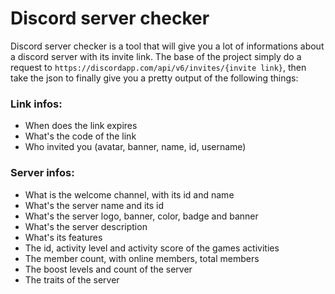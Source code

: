 # Discord server checker
Discord server checker is a tool that will give you a lot of informations about a discord server with its invite link.
The base of the project simply do a request to `https://discordapp.com/api/v6/invites/{invite link}`, then take the json to finally give you a pretty output of the following things:

### Link infos:
- When does the link expires
- What's the code of the link
- Who invited you (avatar, banner, name, id, username)

### Server infos:
- What is the welcome channel, with its id and name
- What's the server name and its id
- What's the server logo, banner, color, badge and banner
- What's the server description
- What's its features
- The id, activity level and activity score of the games activities
- The member count, with online members, total members
- The boost levels and count of the server
- The traits of the server

